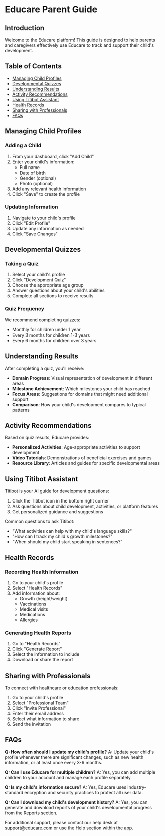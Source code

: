 
# Educare Parent Guide

## Introduction

Welcome to the Educare platform! This guide is designed to help parents and caregivers effectively use Educare to track and support their child's development.

## Table of Contents
- [Managing Child Profiles](#managing-child-profiles)
- [Developmental Quizzes](#developmental-quizzes)
- [Understanding Results](#understanding-results)
- [Activity Recommendations](#activity-recommendations)
- [Using Titibot Assistant](#using-titibot-assistant)
- [Health Records](#health-records)
- [Sharing with Professionals](#sharing-with-professionals)
- [FAQs](#faqs)

## Managing Child Profiles

### Adding a Child
1. From your dashboard, click "Add Child"
2. Enter your child's information:
   - Full name
   - Date of birth
   - Gender (optional)
   - Photo (optional)
3. Add any relevant health information
4. Click "Save" to create the profile

### Updating Information
1. Navigate to your child's profile
2. Click "Edit Profile"
3. Update any information as needed
4. Click "Save Changes"

## Developmental Quizzes

### Taking a Quiz
1. Select your child's profile
2. Click "Development Quiz" 
3. Choose the appropriate age group
4. Answer questions about your child's abilities
5. Complete all sections to receive results

### Quiz Frequency
We recommend completing quizzes:
- Monthly for children under 1 year
- Every 3 months for children 1-3 years
- Every 6 months for children over 3 years

## Understanding Results

After completing a quiz, you'll receive:

- **Domain Progress**: Visual representation of development in different areas
- **Milestone Achievement**: Which milestones your child has reached
- **Focus Areas**: Suggestions for domains that might need additional support
- **Comparison**: How your child's development compares to typical patterns

## Activity Recommendations

Based on quiz results, Educare provides:

- **Personalized Activities**: Age-appropriate activities to support development
- **Video Tutorials**: Demonstrations of beneficial exercises and games
- **Resource Library**: Articles and guides for specific developmental areas

## Using Titibot Assistant

Titibot is your AI guide for development questions:

1. Click the Titibot icon in the bottom right corner
2. Ask questions about child development, activities, or platform features
3. Get personalized guidance and suggestions

Common questions to ask Titibot:
- "What activities can help with my child's language skills?"
- "How can I track my child's growth milestones?"
- "When should my child start speaking in sentences?"

## Health Records

### Recording Health Information
1. Go to your child's profile
2. Select "Health Records"
3. Add information about:
   - Growth (height/weight)
   - Vaccinations
   - Medical visits
   - Medications
   - Allergies

### Generating Health Reports
1. Go to "Health Records"
2. Click "Generate Report"
3. Select the information to include
4. Download or share the report

## Sharing with Professionals

To connect with healthcare or education professionals:

1. Go to your child's profile
2. Select "Professional Team"
3. Click "Invite Professional"
4. Enter their email address
5. Select what information to share
6. Send the invitation

## FAQs

**Q: How often should I update my child's profile?**
A: Update your child's profile whenever there are significant changes, such as new health information, or at least once every 3-6 months.

**Q: Can I use Educare for multiple children?**
A: Yes, you can add multiple children to your account and manage each profile separately.

**Q: Is my child's information secure?**
A: Yes, Educare uses industry-standard encryption and security practices to protect all user data.

**Q: Can I download my child's development history?**
A: Yes, you can generate and download reports of your child's developmental progress from the Reports section.

For additional support, please contact our help desk at support@educare.com or use the Help section within the app.
